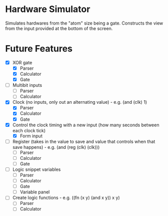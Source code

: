 # Hardware Simulator

Simulates hardwares from the "atom" size being a gate. Constructs 
the view from the input provided at the bottom of the screen. 

# Future Features

- [X] XOR gate
    - [X] Parser
    - [X] Calculator
    - [X] Gate
- [ ] Multibit inputs
    - [ ] Parser
    - [ ] Calculator
- [X] Clock (no inputs, only out an alternating value) - e.g. (and (clk) 1)
    - [X] Parser
    - [X] Calculator
    - [X] Gate
- [X] Control the clock timing with a new input (how many seconds between each clock tick)
    - [X] Form input
- [ ] Register (takes in the value to save and value that controls when that save happens) - e.g. (and (reg (clk) (clk)))
    - [ ] Parser
    - [ ] Calculator
    - [ ] Gate
- [ ] Logic snippet variables
    - [ ] Parser
    - [ ] Calculator
    - [ ] Gate
    - [ ] Variable panel
- [ ] Create logic functions - e.g. ((fn (x y) (and x y)) x y)
    - [ ] Parser
    - [ ] Calculator